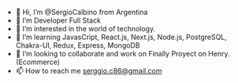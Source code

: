 - 👋 Hi, I’m @SergioCalbino from Argentina
- 🔭 I’m Developer Full Stack
- 👀 I’m interested in the world of technology. 
- 🌱 I’m learning JavasCript, React.js, Next.js, Node.js, PostgreSQL, Chakra-UI, Redux, Express, MongoDB
- 💞️ I’m looking to collaborate and work on Finally Proyect on Henry. (Ecommerce)
- 📫 How to reach me serggio.c86@gmail.com

<!---
SergioCalbino/SergioCalbino is a ✨ special ✨ repository because its `README.md` (this file) appears on your GitHub profile.
You can click the Preview link to take a look at your changes.
--->




